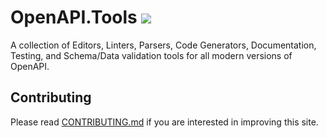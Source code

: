 # OpenAPI.Tools [![](https://img.shields.io/badge/Buy%20us%20a%20tree-%F0%9F%8C%B3-lightgreen)](https://shop.protect.earth/products/tree)

A collection of Editors, Linters, Parsers, Code Generators, Documentation, Testing, and Schema/Data validation tools for all modern versions of OpenAPI.

## Contributing

Please read [CONTRIBUTING.md](./CONTRIBUTING.md) if you are interested in improving this site.
